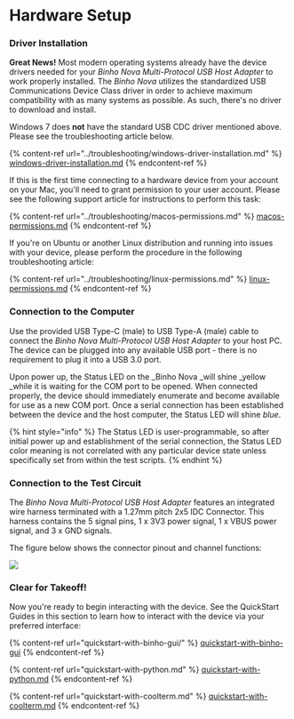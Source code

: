 # Hardware Setup

### Driver Installation <a href="driver-installation" id="driver-installation"></a>

**Great News!** Most modern operating systems already have the device drivers needed for your _Binho Nova Multi-Protocol USB Host Adapter_ to work properly installed. The _Binho Nova_ utilizes the standardized USB Communications Device Class driver in order to achieve maximum compatibility with as many systems as possible. As such, there's no driver to download and install.

Windows 7 does **not** have the standard USB CDC driver mentioned above. Please see the troubleshooting article below.

{% content-ref url="../troubleshooting/windows-driver-installation.md" %}
[windows-driver-installation.md](../troubleshooting/windows-driver-installation.md)
{% endcontent-ref %}

If this is the first time connecting to a hardware device from your account on your Mac, you'll need to grant permission to your user account. Please see the following support article for instructions to perform this task:

{% content-ref url="../troubleshooting/macos-permissions.md" %}
[macos-permissions.md](../troubleshooting/macos-permissions.md)
{% endcontent-ref %}

If you're on Ubuntu or another Linux distribution and running into issues with your device, please perform the procedure in the following troubleshooting article:

{% content-ref url="../troubleshooting/linux-permissions.md" %}
[linux-permissions.md](../troubleshooting/linux-permissions.md)
{% endcontent-ref %}

### Connection to the Computer

Use the provided USB Type-C (male) to USB Type-A (male) cable to connect the _Binho Nova Multi-Protocol USB Host Adapter_ to your host PC. The device can be plugged into any available USB port - there is no requirement to plug it into a USB 3.0 port.

Upon power up, the Status LED on the _Binho Nova _will shine _yellow _while it is waiting for the COM port to be opened. When connected properly, the device should immediately enumerate and become available for use as a new COM port. Once a serial connection has been established between the device and the host computer, the Status LED will shine _blue_.

{% hint style="info" %}
The Status LED is user-programmable, so after initial power up and establishment of the serial connection, the Status LED color meaning is not correlated with any particular device state unless specifically set from within the test scripts.
{% endhint %}

### Connection to the Test Circuit

The _Binho Nova Multi-Protocol USB Host Adapter_ features an integrated wire harness terminated with a 1.27mm pitch 2x5 IDC Connector. This harness contains the 5 signal pins, 1 x 3V3 power signal, 1 x VBUS power signal, and 3 x GND signals.

The figure below shows the connector pinout and channel functions:

![](../.gitbook/assets/20200619\_novaPinout.png)

### Clear for Takeoff!

Now you're ready to begin interacting with the device. See the QuickStart Guides in this section to learn how to interact with the device via your preferred interface:

{% content-ref url="quickstart-with-binho-gui/" %}
[quickstart-with-binho-gui](quickstart-with-binho-gui/)
{% endcontent-ref %}

{% content-ref url="quickstart-with-python.md" %}
[quickstart-with-python.md](quickstart-with-python.md)
{% endcontent-ref %}

{% content-ref url="quickstart-with-coolterm.md" %}
[quickstart-with-coolterm.md](quickstart-with-coolterm.md)
{% endcontent-ref %}

